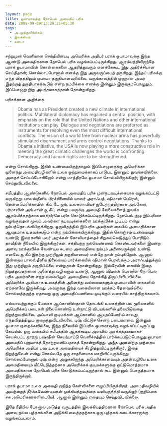 ```yaml
---

layout: page
title: ஒபாமாவுக்கு நோபெல் அமைதிப் பரிசு
date: 2009-09-09T13:29:21+05:30
tags:
  - அ.முத்துலிங்க்கம்
  - இலக்கியம்
  - கனடா
---
```


சற்றுமுன் வெளியான செய்தியின்படி அமெரிக்க அதிபர் பராக் ஒபாமாவுக்கு இந்த ஆண்டு அமைதிக்கான நோபெல் பரிசு வழங்கப்பட்டிருக்கிறது. ஆரம்பத்திலிருந்தே பராக் ஒபாமாவின் கொள்கைகளை ஆதரித்துவரும் எனக்கேகூட இது அதிர்ச்சியான செய்திதான்; சொல்லாப்போனால் எனக்கு இது அருவருப்பைத் தருகிறது. இந்தப் பரிசுக்கு எந்த விதத்திலும் ஒபாமா தகுதியானவரில்லை. வருங்காலத்தில் ஒருநாள் அவர் இதற்குத் தகுதியாகக்கூடும் என்ற நம்பிக்கை எனக்கு இன்னும் இருக்கும்பொழுதும், இப்பொழுது இது அபத்தமாகத்தான் தோன்றுகிறது. 

 பரிசுக்கான அறிக்கை 

> Obama has as President created a new climate in international politics. Multilateral diplomacy has regained a central position, with emphasis on the role that the United Nations and other international institutions can play. Dialogue and negotiations are preferred as instruments for resolving even the most difficult international conflicts. The vision of a world free from nuclear arms has powerfully stimulated disarmament and arms control negotiations. Thanks to Obama's initiative, the USA is now playing a more constructive role in meeting the great climatic challenges the world is confronting. Democracy and human rights are to be strengthened.

என்று சொல்கிறது. இதில் உண்மையிருந்தாலும் இப்பொழுதைக்கு அமெரிக்கா முனைந்து அமைதிவழிகளில் உலக ஒற்றுமைக்காகப் பாடுபட இன்னும் துவங்கவில்லை. அதைச் செய்யப்போகிறோம் என்று மாத்திரமே ஒபாமா சொல்லியிருக்கிறார்; இன்னும் செய்துவிடவில்லை.  

சமீபத்திய ஆண்டுகளில் நோபெல் அமைதிப் பரிசு முன்நடவடிக்கையாக வழங்கப்பட்டு வருகிறது. பாலஸ்தீனிய பிரச்சினையில் யாஸர் அராஃபத், ஷிமான் பெரெஸ், தென்னமெரிக்காவின் கிம் டே ஜங், உலகளாவியச் சூடேற்றத்திற்காக அல்கோர், பர்மாவின் அங் சான் சூ கீய், என்று பலருக்கு அமைதி வேலைகளைத் துவக்க ஆரம்பித்ததற்காக மாத்திரமே பரிசு கொடுக்கப்பட்டிருக்கிறது. நோபெல் குழு இப்பரிசை வழங்குவதன் மூலம் அவர்கள் நடவடிக்கைகளை ஊக்குவிக்க முடியும் என்று நம்பத்தொடங்கியிருக்கிறது. ஒருவிதத்தில் இப்பரிசு அவர்கள் கையில் அமைதிக்கான ஆயுதமாக உதவக்கூடும் என்ற நம்பிக்கையிருக்கிறது. இதில் கொஞ்சம் உன்மையும் உண்டு; இவர்களில் பலர் அரக்கன் கோலியாத்தைச் சிறுகல்லெடுத்துப் போரிடும் தாவீதின் நிலையில் இருக்கிறார்கள். சக்தியற்ற நல்லெண்ணம் கொண்டவர்களை இயன்ற அளவு ஊக்குவிக்க வேண்டிய கடமை அமைதியை நம்பும் அனைவருக்கும் உண்டு. எனவே சூ கீய் இதற்கு முற்றிலும் தகுதியானவர் என்றே நான் நம்புகிறேன். ஆனால் இன்றைய பாலஸ்தீனிய நிலையைப் பார்க்கையில் ஷிமான் பெரஸ்க்கும் அராஃபத்துக்கும் இது முற்றிலும் தகுதியில்லை என்றுதான் தோன்றுகிறது. இஸ்ரேலின் கையில் இதை நிறுத்துவதற்கான அனைத்து வழிகளும் உண்டு, ஆனால் ஷிமான் பெரஸின் நோபெல் பரிசு அவர்களை எந்த வகையிலும் அமைதியை நோக்கித் திருப்பிவிடவில்லை. அமெரிக்க அதிபராக உலகத்தின் அனைத்து வல்லமைகளும் ஒபாமாவின் கைகளில் ஏற்கனவே இருக்கிறது. அவருக்கு இந்த வகையிலான ஊக்கம் தேவையில்லை. சொல்லத்தகுந்த ஏதாவது ஒரு அமைதிப்பணியை முடிக்கும் வரையில் காத்திருக்கலாம். 

எல்லாவற்றுக்கும் மேலாக ஆப்கானிஸ்தான் தொடங்கி உலகத்தின் பல மூலைகளில் அமெரிக்கப் படைகள் நிலைகொண்டு உள்நாட்டு விடயங்களில் தலையிடுவதை நிறுத்துவதில்லை. அப்பாவி குடிமக்கள் ஆப்கானில் ஆயுதப்போரில் சாவது எந்தவிதத்திலும் குறைந்துவிடவில்லை. புஷ் விட்டுச் சென்ற படையளவை இன்னும் ஒபாமா குறைக்கவில்லை, இந்த நிலையில் இப்பரிசு ஒபாமாவுக்கு வழங்கப்பட்டிருப்பது கேவல்ம். ஒரு வகையில் சமீபத்தில் ஆகக்கூடிய அளவில் அரக்கத்தனமாகச் செயல்பட்ட ஜார்ஜ் புஷ்ஷின் செயற்பாட்டு வெளிச்சத்தில் பார்க்கப்படும்பொழுது ஒபாமா அமைதிப் புறாவாகத் தோற்றமளிப்பதாகத் தோன்றுகிறது. அந்த அளவிற்கு முந்தைய அமெரிக்க அதிபர் புஷ் உலக அமைதியைச் சீரழித்துவிட்டிருக்கிறார், இதை நிறுத்துவேன் என்று சொல்வதே ஒரு சாதனையாக மாறிவிட்டிருக்கிறது. சொல்லப்போனால் புஷ் என்ற அழுகலிருந்து அமெரிக்காவையும் அதன்வழியே உலக அமைதியையும் மீட்டெடுத்தற்காக அமெரிக்கக் குடிமக்களுக்கு ஒட்டுமொத்தமாக அமைதிக்கான நோபெல் பரிசு கொடுக்கப்பட்டிருந்தால் கூட இன்னும் பொருத்தமாக இருந்திருக்கும். 

பராக் ஒபாமா உலக அமைதி குறித்த கேள்விகளை எழுப்பியிருக்கிறார். அமைதிவழியில் அவற்றைத் தீர்க்கவேண்டியதன் முக்கியத்துவத்தை வலியுருத்த்தி வருகிறார் (குறிப்பாக சக அமெரிக்கர்களிடையே). ஆனால் இன்னும் எதையும் செய்துவிடவில்லை. 

இதே ரீதியில் போனால் அடுத்த வருடத்தில் இலக்கியத்திற்கான நோபெல் பரிசு அதிக அளவு நல்ல புத்தகங்களை அடுக்கி வைத்ததற்காக ஒரு புத்தகக் கடைக்காரருக்கு வழங்கப்படலாம். 